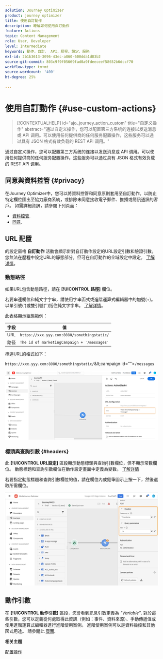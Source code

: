 ```yaml
---
solution: Journey Optimizer
product: journey optimizer
title: 使用自訂動作
description: 瞭解如何使用自訂動作
feature: Actions
topic: Content Management
role: User, Developer
level: Intermediate
keywords: 動作，自訂， API，歷程，設定，服務
exl-id: 2b1b3613-3096-43ec-a860-600dda1d83b2
source-git-commit: 803c9f9f05669fad0a9fdeeceef58652b6dccf70
workflow-type: tm+mt
source-wordcount: '400'
ht-degree: 25%

---
```


# 使用自訂動作 {#use-custom-actions}

>[!CONTEXTUALHELP]
>id="ajo_journey_action_custom"
>title="自定义操作"
>abstract="通过自定义操作，您可以配置第三方系统的连接以发送消息或 API 调用。可以使用任何提供商的任何服务配置操作，这些服务可以通过具有 JSON 格式有效负载的 REST API 调用。"

通过自定义操作，您可以配置第三方系统的连接以发送消息或 API 调用。可以使用任何提供商的任何服务配置操作，这些服务可以通过具有 JSON 格式有效负载的 REST API 调用。

## 同意與資料控管 {#privacy}

在Journey Optimizer中，您可以將資料控管和同意原則套用至自訂動作，以防止特定欄位匯出至協力廠商系統，或排除未同意接收電子郵件、推播或簡訊通訊的客戶。 如需詳細資訊，請參閱下列頁面：

* [資料控管](../action/action-privacy.md).
* [同意](../action/consent.md).

## URL 配置

的設定窗格 **自訂動作** 活動會顯示針對自訂動作設定的URL設定引數和驗證引數。 您無法在歷程中設定URL的靜態部分，但可在自訂動作的全域設定中設定。 [了解详情](../action/about-custom-action-configuration.md)。

### 動態路徑

如果URL包含動態路徑，請在 **[!UICONTROL 路徑]** 欄位。

若要串連欄位和純文字字串，請使用字串函式或進階運算式編輯器中的加號(+)。 以單引號(&#39;)或雙引號(&#39;&#39;)括住純文字字串。 [了解详情](expression/expressionadvanced.md)。

此表格顯示組態範例：

| 字段 | 值 |
| --- | --- |
| URL | `https://xxx.yyy.com:8080/somethingstatic/` |
| 路径 | `The id of marketingCampaign + '/messages'` |

串連URL的格式如下：

`https://xxx.yyy.com:8080/somethingstatic/`\&lt;campaign id=&quot;&quot;>`/messages`

![](assets/journey-custom-action-url.png)

### 標頭與查詢引數 {#headers}

此 **[!UICONTROL URL設定]** 區段顯示動態標頭與查詢引數欄位，但不顯示常數欄位。 動態標題和查詢引數欄位在動作設定畫面中定義為變數。 [了解详情](../action/about-custom-action-configuration.md#url-configuration)

若要指定動態標題和查詢引數欄位的值，請在欄位內或鉛筆圖示上按一下，然後選取所需欄位。

![](assets/journey-dynamicheaderfield.png)

## 動作引數

在 **[!UICONTROL 動作引數]** 區段，您會看到訊息引數定義為 _&quot;Variable&quot;_. 對於這些引數，您可以定義從何處取得此資訊（例如：事件、資料來源）、手動傳遞值或使用進階運算式編輯器進行進階使用案例。 進階使用案例可以是資料操控和其他函式用途。 請參閱此 [頁面](expression/expressionadvanced.md).

**相关主题**

[配置操作](../action/about-custom-action-configuration.md)
